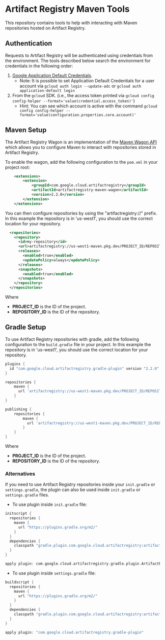 # Artifact Registry Maven Tools

This repository contains tools to help with interacting with Maven repositories hosted on Artifact Registry.

## Authentication

Requests to Artifact Registry will be authenticated using credentials from the environment. The
tools described below search the environment for credentials in the following order:
1. [Google Application Default Credentials](https://developers.google.com/accounts/docs/application-default-credentials).
    * Note: It is possible to set Application Default Credentials for a user account via `gcloud auth login --update-adc` or `gcloud auth application-default login`
1. From the `gcloud` SDK. (i.e., the access token printed via `gcloud config config-helper --format='value(credential.access_token)'`)
    * Hint: You can see which account is active with the command `gcloud config config-helper --format='value(configuration.properties.core.account)'`

## Maven Setup

The Artifact Registry Wagon is an implementation of the
[Maven Wagon API](https://maven.apache.org/wagon/) which allows you to configure Maven to interact
with repositories stored in Artifact Registry.

To enable the wagon, add the following configuration to the `pom.xml` in your project root:

```xml
    <extensions>
        <extension>
            <groupId>com.google.cloud.artifactregistry</groupId>
            <artifactId>artifactregistry-maven-wagon</artifactId>
            <version>2.2.0</version>
        </extension>
    </extensions>
```

You can then configure repositories by using the "artifactregistry://" prefix.
In this example the repository is in 'us-west1', you should use the correct
location for your repository.

```xml
  <repositories>
    <repository>
      <id>my-repository</id>
      <url>artifactregistry://us-west1-maven.pkg.dev/PROJECT_ID/REPOSITORY_ID</url>
      <releases>
        <enabled>true</enabled>
        <updatePolicy>always</updatePolicy>
      </releases>
      <snapshots>
        <enabled>true</enabled>
      </snapshots>
    </repository>
  </repositories>
```

Where
* **PROJECT_ID** is the ID of the project.
* **REPOSITORY_ID** is the ID of the repository.

## Gradle Setup

To use Artifact Registry repositories with gradle, add the following configuration to the
`build.gradle` file in your project. In this example the repository is in 'us-west1',
you should use the correct location for your repository.

```gradle
plugins {
  id "com.google.cloud.artifactregistry.gradle-plugin" version "2.2.0"
}

repositories {
    maven {
      url 'artifactregistry://us-west1-maven.pkg.dev/PROJECT_ID/REPOSITORY_ID'
    }
}

publishing {
    repositories {
        maven {
          url 'artifactregistry://us-west1-maven.pkg.dev/PROJECT_ID/REPOSITORY_ID'
        }
    }
}
```

Where
* **PROJECT_ID** is the ID of the project.
* **REPOSITORY_ID** is the ID of the repository.

### Alternatives

If you need to use Artifact Registry repositories inside your `init.gradle` or `settings.gradle`, the plugin can also be used inside `init.gradle` or `settings.gradle` files.

* To use plugin inside `init.gradle` file:

```gradle
initscript {
  repositories {
    maven {
      url "https://plugins.gradle.org/m2/"
    }
  }
  dependencies {
    classpath "gradle.plugin.com.google.cloud.artifactregistry:artifactregistry-gradle-plugin:2.2.0"
  }
}

apply plugin: com.google.cloud.artifactregistry.gradle.plugin.ArtifactRegistryGradlePlugin
```

* To use plugin inside `settings.gradle` file:

```gradle
buildscript {
  repositories {
    maven {
      url "https://plugins.gradle.org/m2/"
    }
  }
  dependencies {
    classpath "gradle.plugin.com.google.cloud.artifactregistry:artifactregistry-gradle-plugin:2.2.0"
  }
}

apply plugin: "com.google.cloud.artifactregistry.gradle-plugin"
```
